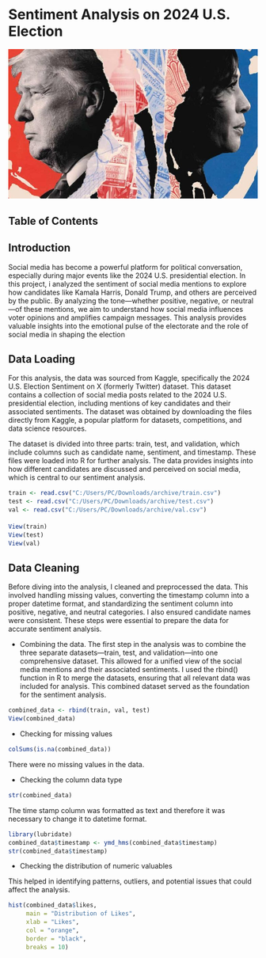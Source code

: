 # Sentiment Analysis on 2024 U.S. Election
![image](https://github.com/Dianjennifer/US-2024-Election-Sentiment-Analysis/blob/main/Where%20do%20Harris%20and%20Trump%20stand%20on%20the%20key%20election%20issues_.jpeg)

## Table of Contents



## Introduction
Social media has become a powerful platform for political conversation, especially during major events like the 2024 U.S. presidential election. In this project, i analyzed the sentiment of social media mentions to explore how candidates like Kamala Harris, Donald Trump, and others are perceived by the public. By analyzing the tone—whether positive, negative, or neutral—of these mentions, we aim to understand how social media influences voter opinions and amplifies campaign messages. This analysis provides valuable insights into the emotional pulse of the electorate and the role of social media in shaping the election 

## Data Loading
For this analysis, the data was sourced from Kaggle, specifically the 2024 U.S. Election Sentiment on X (formerly Twitter) dataset. This dataset contains a collection of social media posts related to the 2024 U.S. presidential election, including mentions of key candidates and their associated sentiments. The dataset was obtained by downloading the files directly from Kaggle, a popular platform for datasets, competitions, and data science resources.

The dataset is divided into three parts: train, test, and validation, which include columns such as candidate name, sentiment, and timestamp. These files were loaded into R for further analysis. The data provides insights into how different candidates are discussed and perceived on social media, which is central to our sentiment analysis.

```r
train <- read.csv("C:/Users/PC/Downloads/archive/train.csv")
test <- read.csv("C:/Users/PC/Downloads/archive/test.csv")
val <- read.csv("C:/Users/PC/Downloads/archive/val.csv")

View(train)
View(test)
View(val)
```

## Data Cleaning

Before diving into the analysis, I cleaned and preprocessed the data. This involved handling missing values, converting the timestamp column into a proper datetime format, and standardizing the sentiment column into positive, negative, and neutral categories. I also ensured candidate names were consistent. These steps were essential to prepare the data for accurate sentiment analysis.

 * Combining the data.
The first step in the analysis was to combine the three separate datasets—train, test, and validation—into one comprehensive dataset. This allowed for a unified view of the social media mentions and their associated sentiments. I used the rbind() function in R to merge the datasets, ensuring that all relevant data was included for analysis. This combined dataset served as the foundation for the sentiment analysis.

```r
combined_data <- rbind(train, val, test)
View(combined_data)
```

 * Checking for missing values
```r
colSums(is.na(combined_data))
```
There were no missing values in the data.

 * Checking the column data type
```r
str(combined_data)
```
The time stamp column was formatted as text and therefore it was necessary to change it to datetime format.
```r
library(lubridate)
combined_data$timestamp <- ymd_hms(combined_data$timestamp)
str(combined_data$timestamp)
```
* Checking the distribution of numeric valuables

This helped in identifying patterns, outliers, and potential issues that could affect the analysis.
```r
hist(combined_data$likes, 
     main = "Distribution of Likes", 
     xlab = "Likes", 
     col = "orange", 
     border = "black", 
     breaks = 10)
```
